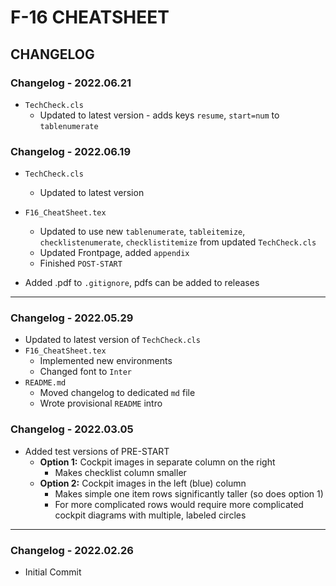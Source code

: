 # F-16 CHEATSHEET

## CHANGELOG

### Changelog - 2022.06.21

- `TechCheck.cls`
  - Updated to latest version - adds keys `resume`, `start=num` to `tablenumerate`

### Changelog - 2022.06.19

- `TechCheck.cls`
  - Updated to latest version

- `F16_CheatSheet.tex`
  - Updated to use new `tablenumerate`, `tableitemize`, `checklistenumerate`, `checklistitemize` from updated `TechCheck.cls`
  - Updated Frontpage, added `appendix`
  - Finished `POST-START`

- Added .pdf to `.gitignore`, pdfs can be added to releases

***

### Changelog - 2022.05.29

- Updated to latest version of `TechCheck.cls`
- `F16_CheatSheet.tex`
  - Implemented new environments
  - Changed font to `Inter`
- `README.md`
  - Moved changelog to dedicated `md` file
  - Wrote provisional `README` intro

### Changelog - 2022.03.05

- Added test versions of PRE-START
  - **Option 1:** Cockpit images in separate column on the right
    - Makes checklist column smaller
  - **Option 2:** Cockpit images in the left (blue) column
    - Makes simple one item rows significantly taller (so does option 1)
    - For more complicated rows would require more complicated cockpit diagrams with multiple, labeled circles

***

### Changelog - 2022.02.26

- Initial Commit
